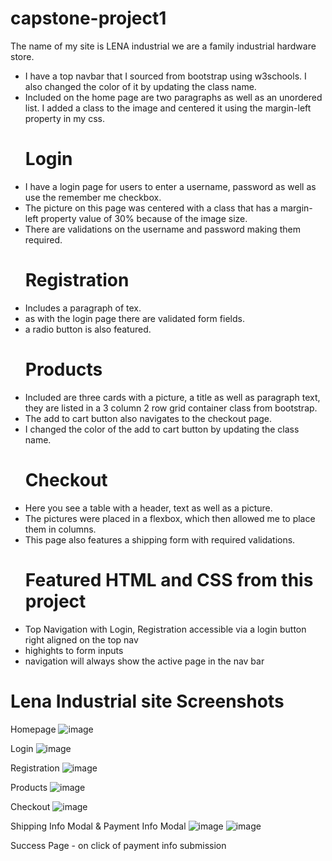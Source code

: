# capstone-project1

The name of my site is LENA industrial we are a family industrial hardware store.

- I have a top navbar that I sourced from bootstrap using w3schools. I also changed the color of it by updating the class name.
- Included on the home page are two paragraphs as well as an unordered list. I added a class to the image and centered it using the margin-left property in my css.
  # Login
- I have a login page for users to enter a username, password as well as use the remember me checkbox.
- The picture on this page was centered with a class that has a margin-left property value of 30% because of the image size.
- There are validations on the username and password making them required.
  # Registration
- Includes a paragraph of tex.
- as with the login page there are validated form fields.
- a radio button is also featured.
  # Products
- Included are three cards with a picture, a title as well as paragraph text, they are listed in a 3 column 2 row grid container class from bootstrap.
- The add to cart button also navigates to the checkout page.
- I changed the color of the add to cart button by updating the class name.
  # Checkout
- Here you see a table with a header, text as well as a picture.
- The pictures were placed in a flexbox, which then allowed me to place them in columns.
- This page also features a shipping form with required validations.
  # Featured HTML and CSS from this project
- Top Navigation with Login, Registration accessible via a login button right aligned on the top nav
- highights to form inputs
- navigation will always show the active page in the nav bar

# Lena Industrial site Screenshots
Homepage
![image](https://user-images.githubusercontent.com/129989372/233500558-6b5bd36b-757d-492b-b3eb-927872942004.png)

Login
![image](https://user-images.githubusercontent.com/129989372/233500543-fe5c645f-2fec-40ee-9cbf-fc34a74caaa4.png)

Registration
![image](https://user-images.githubusercontent.com/129989372/233500525-42a28b94-2950-428c-b564-aef57b17f9b7.png)

Products
![image](https://user-images.githubusercontent.com/129989372/233500506-5353d356-7db0-45dc-a78b-aaad3999b256.png)

Checkout
![image](https://user-images.githubusercontent.com/129989372/233500491-0e9ea38f-733b-414a-a90e-6ff07f83992c.png)

Shipping Info Modal & Payment Info Modal
![image](https://user-images.githubusercontent.com/129989372/233500184-7ac6783c-8877-414a-8e3e-f08974fe76ff.png)
![image](https://user-images.githubusercontent.com/129989372/233500277-6f34a79a-b3d9-4795-8dc4-9df6446a8893.png)

Success Page - on click of payment info submission
